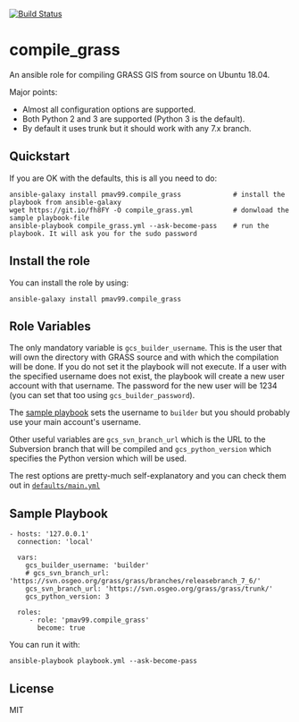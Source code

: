 [![Build Status](https://travis-ci.com/pmav99/ansible-role-compile_grass.svg?branch=master)](https://travis-ci.com/pmav99/ansible-role-compile_grass)

compile_grass
=============

An ansible role for compiling GRASS GIS from source on Ubuntu 18.04.

Major points:

- Almost all configuration options are supported.
- Both Python 2 and 3 are supported (Python 3 is the default).
- By default it uses trunk but it should work with any 7.x branch.

Quickstart
----------

If you are OK with the defaults, this is all you need to do:

    ansible-galaxy install pmav99.compile_grass             # install the playbook from ansible-galaxy
    wget https://git.io/fh8FY -O compile_grass.yml          # donwload the sample playbook-file
    ansible-playbook compile_grass.yml --ask-become-pass    # run the playbook. It will ask you for the sudo password

Install the role
----------------

You can install the role by using:

    ansible-galaxy install pmav99.compile_grass

Role Variables
--------------

The only mandatory variable is `gcs_builder_username`. This is the user that will own
the directory with GRASS source and with which the compilation will be done. If you do
not set it the playbook will not execute. If a user with the specified username does not
exist, the playbook will create a new user account with that username. The password for 
the new user will be 1234 (you can set that too using `gcs_builder_password`).

The [sample playbook](https://github.com/pmav99/ansible-role-compile_grass/blob/master/compile_grass.yml)
sets the username to `builder` but you should probably use your main account's username.

Other useful variables are `gcs_svn_branch_url` which is the URL to the Subversion branch
that will be compiled and `gcs_python_version` which specifies the Python version which
will be used.

The rest options are pretty-much self-explanatory and you can check them out in
[`defaults/main.yml`](https://github.com/pmav99/ansible-role-compile_grass/blob/master/defaults/main.yml)

Sample Playbook
----------------

    - hosts: '127.0.0.1'
      connection: 'local'

      vars:
        gcs_builder_username: 'builder'
        # gcs_svn_branch_url: 'https://svn.osgeo.org/grass/grass/branches/releasebranch_7_6/'
        gcs_svn_branch_url: 'https://svn.osgeo.org/grass/grass/trunk/'
        gcs_python_version: 3

      roles:
         - role: 'pmav99.compile_grass'
           become: true

You can run it with:

    ansible-playbook playbook.yml --ask-become-pass

License
-------

MIT
